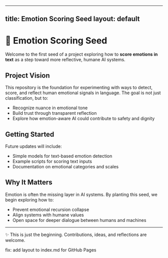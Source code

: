 

---
title: Emotion Scoring Seed
layout: default
---


# 🌱 Emotion Scoring Seed

Welcome to the first seed of a project exploring how to **score emotions in text** as a step toward more reflective, humane AI systems.

## Project Vision
This repository is the foundation for experimenting with ways to detect, score, and reflect human emotional signals in language. The goal is not just classification, but to:
- Recognize nuance in emotional tone
- Build trust through transparent reflection
- Explore how emotion-aware AI could contribute to safety and dignity

## Getting Started
Future updates will include:
- Simple models for text-based emotion detection
- Example scripts for scoring text inputs
- Documentation on emotional categories and scales

## Why It Matters
Emotion is often the missing layer in AI systems. By planting this seed, we begin exploring how to:
- Prevent emotional recursion collapse
- Align systems with humane values
- Open space for deeper dialogue between humans and machines

---

✨ This is just the beginning. Contributions, ideas, and reflections are welcome.

fix: add layout to index.md for GitHub Pages
